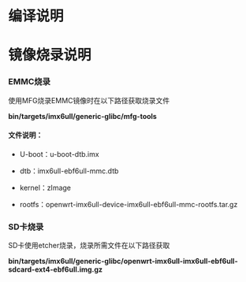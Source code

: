 # 编译说明


# 镜像烧录说明
### EMMC烧录

使用MFG烧录EMMC镜像时在以下路径获取烧录文件

**bin/targets/imx6ull/generic-glibc/mfg-tools**

#### 文件说明：

- U-boot：u-boot-dtb.imx

- dtb：imx6ull-ebf6ull-mmc.dtb

- kernel：zImage

- rootfs：openwrt-imx6ull-device-imx6ull-ebf6ull-mmc-rootfs.tar.gz


### SD卡烧录

SD卡使用etcher烧录，烧录所需文件在以下路径获取

**bin/targets/imx6ull/generic-glibc/openwrt-imx6ull-imx6ull-ebf6ull-sdcard-ext4-ebf6ull.img.gz**